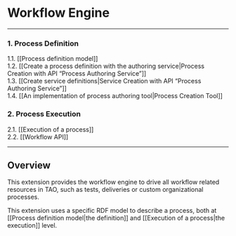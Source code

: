 <!--
author:
    - 'Jérôme Bogaerts'
created_at: '2011-03-09 15:28:12'
updated_at: '2013-03-13 13:00:50'
tags:
    - 'Documentation for core components'
-->

Workflow Engine
===============

------------------------------------------------------------------------

### 1. Process Definition

1.1. [[Process definition model]]\
1.2. [[Create a process definition with the authoring service|Process Creation with API “Process Authoring Service”]]\
1.3. [[Create service definitions|Service Creation with API “Process Authoring Service”]]\
1.4. [[An implementation of process authoring tool|Process Creation Tool]]

### 2. Process Execution

2.1. [[Execution of a process]]\
2.2. [[Workflow API]]

------------------------------------------------------------------------

Overview
--------

This extension provides the workflow engine to drive all workflow related resources in TAO, such as tests, deliveries or custom organizational processes.<br/>

This extension uses a specific RDF model to describe a process, both at [[Process definition model|the definition]] and [[Execution of a process|the execution]] level.


